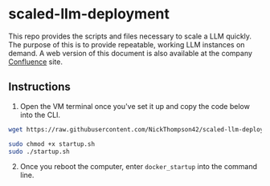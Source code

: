 # scaled-llm-deployment

This repo provides the scripts and files necessary to scale a LLM quickly. The purpose of this is to provide repeatable, working LLM instances on demand. A web version of this document is also available at the company [Confluence](https://roycegeo.atlassian.net/wiki/spaces/~6324d1ad29083bbe8cc52247/pages/262012998/Scaled+Use+-+New+VM) site.

## Instructions

1. Open the VM terminal once you've set it up and copy the code below into the CLI.

```bash
wget https://raw.githubusercontent.com/NickThompson42/scaled-llm-deployment/main/shell-scripts/startup.sh -O startup.sh
```

```bash
sudo chmod +x startup.sh
sudo ./startup.sh

```

2. Once you reboot the computer, enter `docker_startup` into the command line.

